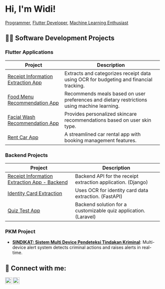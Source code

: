 # Hi, I'm Widi!  
[Programmer](https://github.com/wawanwidiantara), [Flutter Developer](https://www.linkedin.com/in/gedewidiantara/), [Machine Learning Enthusiast](https://www.linkedin.com/in/gedewidiantara/)

## 👨‍💻 Software Development Projects

### Flutter Applications
| Project | Description |
|---------|-------------|
| [Receipt Information Extraction App](https://github.com/WawanWidiantara/picbudget_app) | Extracts and categorizes receipt data using OCR for budgeting and financial tracking. |
| [Food Menu Recommendation App](https://github.com/WawanWidiantara/menu_recommendation_app) | Recommends meals based on user preferences and dietary restrictions using machine learning. |
| [Facial Wash Recommendation App](https://github.com/WawanWidiantara/glow_up_app) | Provides personalized skincare recommendations based on user skin type. |
| [Rent Car App](https://github.com/WawanWidiantara/car_rent_app) | A streamlined car rental app with booking management features. |

### Backend Projects
| Project | Description |
|---------|-------------|
| [Receipt Information Extraction App - Backend](https://github.com/WawanWidiantara/PicBudget-Backend) | Backend API for the receipt extraction application. (Django) |
| [Identity Card Extraction](https://github.com/WawanWidiantara/KTM-Information-Extraction) | Uses OCR for identity card data extraction. (FastAPI) |
| [Quiz Test App](https://github.com/WawanWidiantara/cbt-backend) | Backend solution for a customizable quiz application. (Laravel) |

### PKM Project
- **[SINDIKAT: Sistem Multi Device Pendeteksi Tindakan Kriminal](https://github.com/Sindikat-PKM-KC)**: Multi-device alert system detects criminal actions and raises alerts in real-time.

<h2> 🤳 Connect with me:</h2>

[<img align="left" alt="GedeWidiantara | LinkedIn" width="22px" src="https://cdn.jsdelivr.net/npm/simple-icons@v3/icons/linkedin.svg" />][linkedin]
[<img align="left" alt="GedeWidiantara | Instagram" width="22px" src="https://cdn.jsdelivr.net/npm/simple-icons@v3/icons/instagram.svg" />][instagram]

[instagram]: https://www.instagram.com/wawanwidiantara/
[linkedin]: https://linkedin.com/in/gedewidiantara
